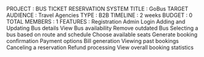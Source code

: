 PROJECT : BUS TICKET RESERVATION SYSTEM
TITLE : GoBus
TARGET AUDIENCE : Travel Agencies
TYPE : B2B
TIMELINE : 2 weeks
BUDGET : 0
TOTAL MEMBERS : 1
FEATURES :
	Registration
	Admin Login
	Adding and Updating Bus details
	View Bus availability
	Remove outdated Bus
	Selecting a bus based on route and schedule
	Choose available seats
	Generate booking confirmation
	Payment options
	Bill generation
	Viewing past bookings
	Canceling a reservation
	Refund processing
	View overall booking statistics
